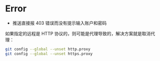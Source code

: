# Error

- 推送直接报 403 错误而没有提示输入账户和密码

如果指定的远程是 HTTP 协议的，则可能是代理导致的，解决方案就是取消代理：

```bash
git config --global --unset http.proxy
git config --global --unset https.proxy
```
